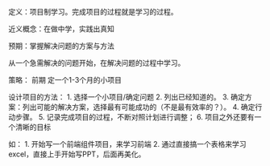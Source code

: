 定义：项目制学习。完成项目的过程就是学习的过程。

近义概念：在做中学，实践出真知

预期：掌握解决问题的方案与方法

从一个急需解决的问题开始，在解决问题的过程中学习。

策略：
	前期
		定一个1-3个月的小项目

设计项目的方法：
	1. 选择一个小项目/确定问题
	2. 列出已经知道的。
	3. 确定方案：列出可能的解决方案，选择最有可能成功的（不是最有效率的？）。
	4. 确定行动步骤。
	5. 记录完成项目的过程，不断对照计划进行调整；
	6. 项目之外还要有一个清晰的目标

如：
	1. 开始写一个前端组件项目，来学习前端
	2. 通过直接搞一个表格来学习excel，直接上手开始写PPT，后面再美化。